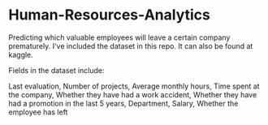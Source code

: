 # Human-Resources-Analytics
Predicting which valuable employees will leave a certain company prematurely.
I've included the dataset in this repo. It can also be found at kaggle.

Fields in the dataset include:

Last evaluation, Number of projects, Average monthly hours, Time spent at the company, Whether they have had a work accident, Whether they have had a promotion in the last 5 years, Department, Salary, Whether the employee has left
